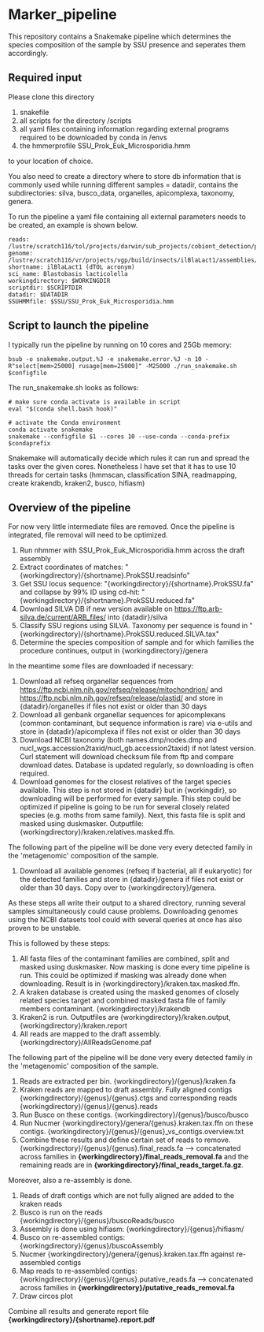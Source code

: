 # Marker_pipeline
This repository contains a Snakemake pipeline which determines the species composition of the sample by SSU presence and seperates them accordingly. 

## Required input
Please clone this directory
1. snakefile
2. all scripts for the directory /scripts
3. all yaml files containing information regarding external programs required to be downloaded by conda in /envs
4. the hmmerprofile SSU_Prok_Euk_Microsporidia.hmm  

to your location of choice.

You also need to create a directory where to store db information that is commonly used while running different samples = datadir, contains the subdirectories: silva, busco_data, organelles, apicomplexa, taxonomy, genera.

To run the pipeline a yaml file containing all external parameters needs to be created, an example is shown below.

```
reads: /lustre/scratch116/tol/projects/darwin/sub_projects/cobiont_detection/pipeline/hmm_pipeline/readfiles/ilBlaLact1fasta.gz
genome: /lustre/scratch116/vr/projects/vgp/build/insects/ilBlaLact1/assemblies/hicanu.20200327/ilBlaLact1.unitigs.fasta
shortname: ilBlaLact1 (dTOL acronym)
sci_name: Blastobasis lacticolella 
workingdirectory: $WORKINGDIR
scriptdir: $SCRIPTDIR
datadir: $DATADIR
SSUHMMfile: $SSU/SSU_Prok_Euk_Microsporidia.hmm
```

## Script to launch the pipeline

I typically run the pipeline by running on 10 cores and 25Gb memory:
```
bsub -o snakemake.output.%J -e snakemake.error.%J -n 10 -R"select[mem>25000] rusage[mem=25000]" -M25000 ./run_snakemake.sh $configfile
```

The run_snakemake.sh looks as follows:
```
# make sure conda activate is available in script
eval "$(conda shell.bash hook)"

# activate the Conda environment
conda activate snakemake
snakemake --configfile $1 --cores 10 --use-conda --conda-prefix $condaprefix
```

Snakemake will automatically decide which rules it can run and spread the tasks over the given cores. Nonetheless I have set that it has to use 10 threads for certain tasks (hmmscan, classification SINA, readmapping, create krakendb, kraken2, busco, hifiasm)

## Overview of the pipeline

For now very little intermediate files are removed. Once the pipeline is integrated, file removal will need to be optimized.

1. Run nhmmer with SSU_Prok_Euk_Microsporidia.hmm across the draft assembly
2. Extract coordinates of matches: "{workingdirectory}/{shortname}.ProkSSU.readsinfo"
3. Get SSU locus sequence: "{workingdirectory}/{shortname}.ProkSSU.fa" and collapse by 99% ID using cd-hit: "{workingdirectory}/{shortname}.ProkSSU.reduced.fa"
4. Download SILVA DB if new version available on https://ftp.arb-silva.de/current/ARB_files/ into {datadir}/silva
5. Classify SSU regions using SILVA. Taxonomy per sequence is found in "{workingdirectory}/{shortname}.ProkSSU.reduced.SILVA.tax"
6. Determine the species composition of sample and for which families the procedure continues, output in {workingdirectory}/genera

In the meantime some files are downloaded if necessary:
1. Download all refseq organellar sequences from https://ftp.ncbi.nlm.nih.gov/refseq/release/mitochondrion/ and https://ftp.ncbi.nlm.nih.gov/refseq/release/plastid/ and store in {datadir}/organelles if files not exist or older than 30 days
2. Download all genbank organellar sequences for apicomplexans (common contaminant, but sequence information is rare) via e-utils and store in {datadir}/apicomplexa if files not exist or older than 30 days
3. Download NCBI taxonomy (both names.dmp/nodes.dmp and nucl_wgs.accession2taxid/nucl_gb.accession2taxid) if not latest version. Curl statement will download checksum file from ftp and compare download dates. Database is updated regularly, so downloading is often required.
4. Download genomes for the closest relatives of the target species available. This step is not stored in {datadir} but in {workingdir}, so downloading will be performed for every sample. This step could be optimized if pipeline is going to be run for several closely related species (e.g. moths from same family). Next, this fasta file is split and masked using duskmasker. Outputfile: {workingdirectory}/kraken.relatives.masked.ffn.

The following part of the pipeline will be done very every detected family in the 'metagenomic' composition of the sample.
1. Download all available genomes (refseq if bacterial, all if eukaryotic) for the detected families and store in {datadir}/genera if files not exist or older than 30 days. Copy over to {workingdirectory}/genera. 

As these steps all write their output to a shared directory, running several samples simultaneously could cause problems. Downloading genomes using the NCBI datasets tool could with several queries at once has also proven to be unstable.

This is followed by these steps:
1. All fasta files of the contaminant families are combined, split and masked using duskmasker. Now masking is done every time pipeline is run. This could be optimized if masking was already done when downloading. Result is in {workingdirectory}/kraken.tax.masked.ffn.
2. A kraken database is created using the masked genomes of closely related species target and combined masked fasta file of family members contaminant. {workingdirectory}/krakendb
3. Kraken2 is run. Outputfiles are {workingdirectory}/kraken.output, {workingdirectory}/kraken.report
4. All reads are mapped to the draft assembly. {workingdirectory}/AllReadsGenome.paf

The following part of the pipeline will be done very every detected family in the 'metagenomic' composition of the sample.
1. Reads are extracted per bin. {workingdirectory}/{genus}/kraken.fa
2. Kraken reads are mapped to draft assembly. Fully aligned contigs {workingdirectory}/{genus}/{genus}.ctgs and corresponding reads {workingdirectory}/{genus}/{genus}.reads
3. Run Busco on these contigs. {workingdirectory}/{genus}/busco/busco
4. Run Nucmer {workingdirectory}/genera/{genus}.kraken.tax.ffn on these contigs. {workingdirectory}/{genus}/{genus}\_vs_contigs.overview.txt
5. Combine these results and define certain set of reads to remove. {workingdirectory}/{genus}/{genus}.final_reads.fa --> concatenated across families in **{workingdirectory}/final_reads_removal.fa** and the remaining reads are in **{workingdirectory}/final_reads_target.fa.gz**.

Moreover, also a re-assembly is done.
1. Reads of draft contigs which are not fully aligned are added to the kraken reads
2. Busco is run on the reads {workingdirectory}/{genus}/buscoReads/busco
3. Assembly is done using hifiasm: {workingdirectory}/{genus}/hifiasm/
4. Busco on re-assembled contigs: {workingdirectory}/{genus}/buscoAssembly
5. Nucmer {workingdirectory}/genera/{genus}.kraken.tax.ffn against re-assembled contigs
6. Map reads to re-assembled contigs: {workingdirectory}/{genus}/{genus}.putative_reads.fa --> concatenated across families in **{workingdirectory}/putative_reads_removal.fa**
7. Draw circos plot

Combine all results and generate report file **{workingdirectory}/{shortname}.report.pdf**
